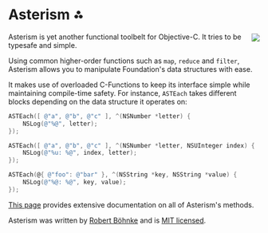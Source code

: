 # Asterism ⁂

<a href="https://travis-ci.org/robb/Asterism?branch=master">
    <img src="https://travis-ci.org/robb/Asterism.svg?branch=master" align="right" vspace="2px">
</a>

Asterism is yet another functional toolbelt for Objective-C. It tries to be
typesafe and simple.

Using common higher-order functions such as `map`, `reduce` and `filter`,
Asterism allows you to manipulate Foundation's data structures with ease.

It makes use of overloaded C-Functions to keep its interface simple while
maintaining compile-time safety. For instance, `ASTEach` takes different blocks
depending on the data structure it operates on:

```objective-c
ASTEach([ @"a", @"b", @"c" ], ^(NSNumber *letter) {
    NSLog(@"%@", letter);
});

ASTEach([ @"a", @"b", @"c" ], ^(NSNumber *letter, NSUInteger index) {
    NSLog(@"%u: %@", index, letter);
});

ASTEach(@{ @"foo": @"bar" }, ^(NSString *key, NSString *value) {
    NSLog(@"%@: %@", key, value);
});
```

[This page](http://robb.github.io/Asterism/) provides extensive documentation on
all of Asterism's methods.

Asterism was written by <a href="http://robb.is">Robert
Böhnke</a> and is <a href="http://opensource.org/licenses/MIT">MIT licensed</a>.

